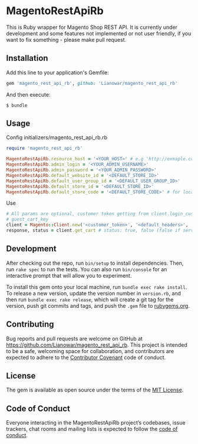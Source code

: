 # MagentoRestApiRb

This is Ruby wrapper for Magento Shop REST API. It is currently under development and some features not implemented or not user friendly, if you want to fix something - please make pull request.

## Installation

Add this line to your application's Gemfile:

```ruby
gem 'magento_rest_api_rb', github: 'Lianowar/magento_rest_api_rb'
```

And then execute:

    $ bundle

## Usage
Config initializers/magento_rest_api_rb.rb
```ruby
require 'magento_rest_api_rb'

MagentoRestApiRb.resource_host = '<YOUR_HOST>' # e.g 'http://exmaple.com/rest'
MagentoRestApiRb.admin_login = '<YOUR_ADMIN_USERNAME>'
MagentoRestApiRb.admin_password = '<YOUR_ADMIN_PASSWORD>'
MagentoRestApiRb.default_website_id = '<DEFAULT_STORE_ID>'
MagentoRestApiRb.default_user_group_id = '<DEFAULT_USER_GROUP_ID>'
MagentoRestApiRb.default_store_id = '<DEFAULT_STORE_ID>'
MagentoRestApiRb.default_store_code = '<DEFAULT_STORE_CODE>' # for localization mostly
```

Use
```ruby
# All params are optional, customer token getting from client.login_customer(email, plain password)
# guest_cart_key 
client = Magento::Client.new('<customer_token>', '<default_headers>', '<guest_cart_key>', '<store_code>')
response, status = client.get_cart # status: true, false (false if server return error)
```

## Development

After checking out the repo, run `bin/setup` to install dependencies. Then, run `rake spec` to run the tests. You can also run `bin/console` for an interactive prompt that will allow you to experiment.

To install this gem onto your local machine, run `bundle exec rake install`. To release a new version, update the version number in `version.rb`, and then run `bundle exec rake release`, which will create a git tag for the version, push git commits and tags, and push the `.gem` file to [rubygems.org](https://rubygems.org).

## Contributing

Bug reports and pull requests are welcome on GitHub at https://github.com/Lianowar/magento_rest_api_rb. This project is intended to be a safe, welcoming space for collaboration, and contributors are expected to adhere to the [Contributor Covenant](http://contributor-covenant.org) code of conduct.

## License

The gem is available as open source under the terms of the [MIT License](http://opensource.org/licenses/MIT).

## Code of Conduct

Everyone interacting in the MagentoRestApiRb project’s codebases, issue trackers, chat rooms and mailing lists is expected to follow the [code of conduct](https://github.com/[USERNAME]/magento_rest_api_rb/blob/master/CODE_OF_CONDUCT.md).
